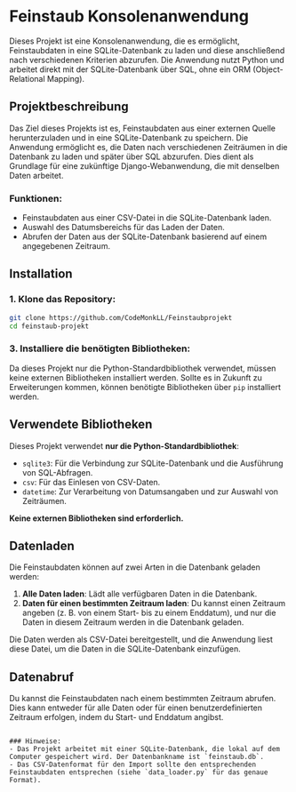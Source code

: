 # Feinstaub Konsolenanwendung

Dieses Projekt ist eine Konsolenanwendung, die es ermöglicht, Feinstaubdaten in eine SQLite-Datenbank zu laden und diese anschließend nach verschiedenen Kriterien abzurufen. Die Anwendung nutzt Python und arbeitet direkt mit der SQLite-Datenbank über SQL, ohne ein ORM (Object-Relational Mapping).

## Projektbeschreibung

Das Ziel dieses Projekts ist es, Feinstaubdaten aus einer externen Quelle herunterzuladen und in eine SQLite-Datenbank zu speichern. Die Anwendung ermöglicht es, die Daten nach verschiedenen Zeiträumen in die Datenbank zu laden und später über SQL abzurufen. Dies dient als Grundlage für eine zukünftige Django-Webanwendung, die mit denselben Daten arbeitet.

### Funktionen:

- Feinstaubdaten aus einer CSV-Datei in die SQLite-Datenbank laden.
- Auswahl des Datumsbereichs für das Laden der Daten.
- Abrufen der Daten aus der SQLite-Datenbank basierend auf einem angegebenen Zeitraum.

## Installation

### 1. Klone das Repository:

```bash
git clone https://github.com/CodeMonkLL/Feinstaubprojekt
cd feinstaub-projekt
```

### 3. Installiere die benötigten Bibliotheken:

Da dieses Projekt nur die Python-Standardbibliothek verwendet, müssen keine externen Bibliotheken installiert werden. Sollte es in Zukunft zu Erweiterungen kommen, können benötigte Bibliotheken über `pip` installiert werden.

## Verwendete Bibliotheken

Dieses Projekt verwendet **nur die Python-Standardbibliothek**:

- `sqlite3`: Für die Verbindung zur SQLite-Datenbank und die Ausführung von SQL-Abfragen.
- `csv`: Für das Einlesen von CSV-Daten.
- `datetime`: Zur Verarbeitung von Datumsangaben und zur Auswahl von Zeiträumen.

**Keine externen Bibliotheken sind erforderlich.**

## Datenladen

Die Feinstaubdaten können auf zwei Arten in die Datenbank geladen werden:

1. **Alle Daten laden**: Lädt alle verfügbaren Daten in die Datenbank.
2. **Daten für einen bestimmten Zeitraum laden**: Du kannst einen Zeitraum angeben (z. B. von einem Start- bis zu einem Enddatum), und nur die Daten in diesem Zeitraum werden in die Datenbank geladen.

Die Daten werden als CSV-Datei bereitgestellt, und die Anwendung liest diese Datei, um die Daten in die SQLite-Datenbank einzufügen.

## Datenabruf

Du kannst die Feinstaubdaten nach einem bestimmten Zeitraum abrufen. Dies kann entweder für alle Daten oder für einen benutzerdefinierten Zeitraum erfolgen, indem du Start- und Enddatum angibst.

```

### Hinweise:
- Das Projekt arbeitet mit einer SQLite-Datenbank, die lokal auf dem Computer gespeichert wird. Der Datenbankname ist `feinstaub.db`.
- Das CSV-Datenformat für den Import sollte den entsprechenden Feinstaubdaten entsprechen (siehe `data_loader.py` für das genaue Format).

```
